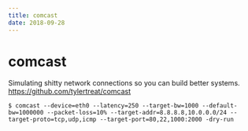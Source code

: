 ```yaml
---
title: comcast
date: 2018-09-28
---
```

# comcast
Simulating shitty network connections so you can build better systems.
https://github.com/tylertreat/comcast

    $ comcast --device=eth0 --latency=250 --target-bw=1000 --default-bw=1000000 --packet-loss=10% --target-addr=8.8.8.8,10.0.0.0/24 --target-proto=tcp,udp,icmp --target-port=80,22,1000:2000 -dry-run